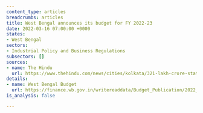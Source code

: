 ```yaml
---
content_type: articles
breadcrumbs: articles
title: West Bengal announces its budget for FY 2022-23
date: 2022-03-16 07:00:00 +0000
states:
- West Bengal
sectors:
- Industrial Policy and Business Regulations
subsectors: []
sources:
- name: The Hindu
  url: https://www.thehindu.com/news/cities/kolkata/321-lakh-crore-state-budget-presented-in-west-bengal/article65214369.ece
details:
- name: West Bengal Budget
  url: https://finance.wb.gov.in/writereaddata/Budget_Publication/2022_bp9-1.pdf
is_analysis: false

---
```

